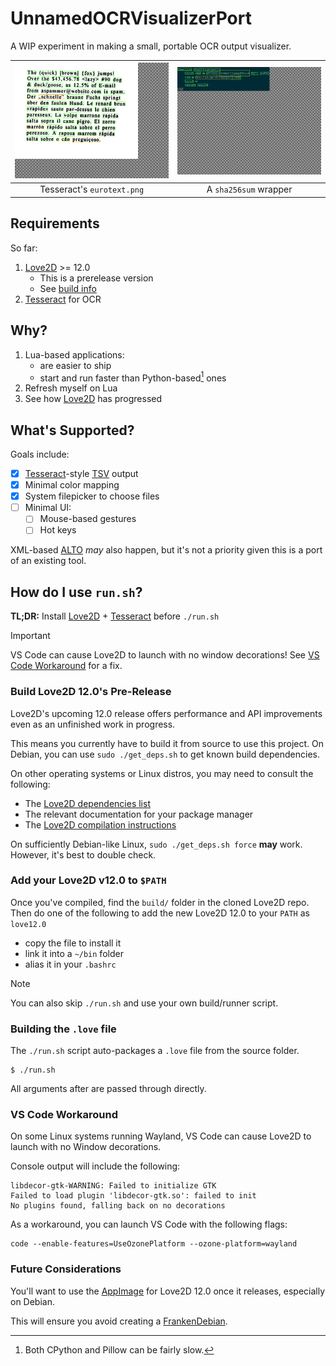 # UnnamedOCRVisualizerPort

A WIP experiment in making a small, portable OCR output visualizer.

| ![Tesseract's eurotext.png](doc/screenshot_eurotext.png) | ![A sha256sum wrapper function with bounding boxes.](doc/screenshot_code.png) |
| :------------------------------------------------------: | :---------------------------------------------------------------------------: |
| Tesseract's `eurotext.png`                               | A `sha256sum` wrapper                                                         |


## Requirements

So far:

1. [Love2D][] >= 12.0
   - This is a prerelease version
   - See [build info](#building-love2d-12)
2. [Tesseract][] for OCR

[Tesseract]: https://github.com/tesseract-ocr/tesseract

## Why?

1. Lua-based applications:
   - are easier to ship
   - start and run faster than Python-based[^1] ones
1. Refresh myself on Lua
2. See how [Love2D][] has progressed

[Love2D]: https://love2d.org/

## What's Supported?

Goals include:

-[X] [Tesseract][]-style [TSV][] output
 - [X] Minimal color mapping
 - [X] System filepicker to choose files
-[ ] Minimal UI:
  -[ ] Mouse-based gestures
  -[ ] Hot keys

XML-based [ALTO][] *may* also happen, but it's not a
priority given this is a port of an existing tool.


[Tesseract]: https://github.com/tesseract-ocr/tesseract
[TSV]: https://en.wikipedia.org/wiki/Tab-separated_values
[ALTO]: https://en.wikipedia.org/wiki/Analyzed_Layout_and_Text_Object

## How do I use `run.sh`?

**TL;DR:** Install [Love2D][] + [Tesseract][] before `./run.sh`

> [!IMPORTANT]
> VS Code can cause Love2D to launch with no window decorations! See [VS Code Workaround](#vs-code-workaround) for a fix.

### Build Love2D 12.0's Pre-Release

Love2D's upcoming 12.0 release offers performance and API improvements even as an unfinished work in progress.

This means you currently have to build it from source to use this project. On Debian, you can use `sudo ./get_deps.sh` to get known build dependencies.

On other operating systems or Linux distros, you may need to consult the following:
* The [Love2D dependencies list][]
* The relevant documentation for your package manager
* The [Love2D compilation instructions][]

On sufficiently Debian-like Linux, `sudo ./get_deps.sh force` **may** work. However, it's best to double check.

[Love2D dependencies list]: https://github.com/love2d/love?tab=readme-ov-file#dependencies
[Love2D compilation instructions]: https://github.com/love2d/love?tab=readme-ov-file#compilation

### Add your Love2D v12.0 to `$PATH`

Once you've compiled, find the `build/` folder in the cloned Love2D repo. Then do one of the following to add the new Love2D 12.0 to your `PATH` as `love12.0`

- copy the file to install it
- link it into a `~/bin` folder
- alias it in your `.bashrc`

> [!NOTE]
> You can also skip `./run.sh` and use your own build/runner script.

### Building the `.love` file

The `./run.sh` script auto-packages a `.love` file from
the source folder.

```shell
$ ./run.sh
```
All arguments after are passed through directly.

### VS Code Workaround

On some Linux systems running Wayland, VS Code can cause Love2D to launch with no Window decorations.

Console output will include the following:
```
libdecor-gtk-WARNING: Failed to initialize GTK
Failed to load plugin 'libdecor-gtk.so': failed to init
No plugins found, falling back on no decorations
```

As a workaround, you can launch VS Code with the following flags:
```shell
code --enable-features=UseOzonePlatform --ozone-platform=wayland
```

### Future Considerations

You'll want to use the [AppImage][] for Love2D 12.0 once it releases, especially on Debian.

This will ensure you avoid creating a [FrankenDebian].


[FrankenDebian]: https://wiki.debian.org/DontBreakDebian#Don.27t_make_a_FrankenDebian
[AppImage]: https://appimage.org/
[cloning the repo]: https://docs.github.com/en/repositories/creating-and-managing-repositories/cloning-a-repository

[^1]: Both CPython and Pillow can be fairly slow.

